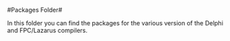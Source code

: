 #Packages Folder#

In this folder you can find the packages for the various version of the Delphi and FPC/Lazarus compilers.
